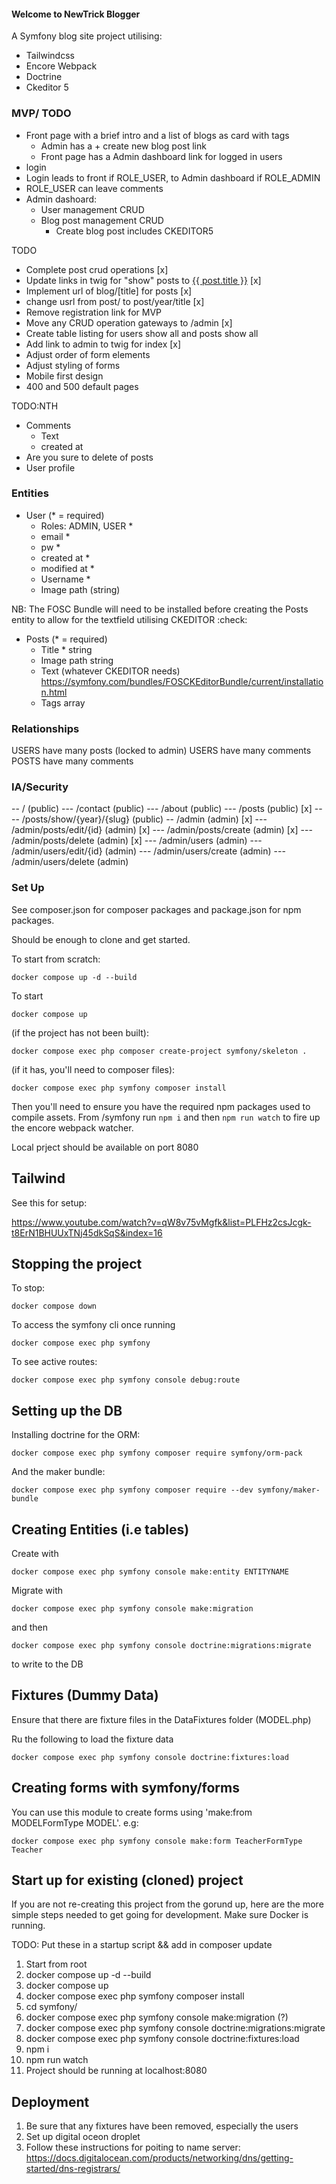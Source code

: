 #### Welcome to NewTrick Blogger ####

A Symfony blog site project utilising:

- Tailwindcss
- Encore Webpack
- Doctrine
- Ckeditor 5

### MVP/ TODO ###

- Front page with a brief intro and a list of blogs as card with tags
    - Admin has a + create new blog post link
    - Front page has a Admin dashboard link for logged in users
- login
- Login leads to front if ROLE_USER, to Admin dashboard if ROLE_ADMIN
- ROLE_USER can leave comments
- Admin dashoard:
    - User management CRUD
    - Blog post management CRUD
        - Create blog post includes CKEDITOR5

TODO

- Complete post crud operations  [x]
- Update links in twig for "show" posts  to <a href="{{ path('post', {'year': post.createdAt|date('Y'), 'slug': post.slug}) }}">{{ post.title }}</a> [x]
- Implement url of blog/[title] for posts [x]  
- change usrl from post/ to post/year/title [x]
- Remove registration link for MVP 
- Move any CRUD operation gateways to /admin [x]
- Create table listing for users show all and posts show all
- Add link to admin to twig for index [x]
- Adjust order of form elements
- Adjust styling of forms 
- Mobile first design
- 400 and 500 default pages

TODO:NTH

- Comments
    - Text
    - created at
- Are you sure to delete of posts
- User profile

### Entities ###

- User (* = required)
    - Roles: ADMIN, USER * 
    - email *
    - pw *
    - created at *
    - modified at *
    - Username *
    - Image path (string)

NB: The FOSC Bundle will need to be installed before creating the Posts entity to allow for the textfield utilising CKEDITOR :check:

- Posts (* = required)
    - Title * string
    - Image path string
    - Text (whatever CKEDITOR needs) https://symfony.com/bundles/FOSCKEditorBundle/current/installation.html
    - Tags array



### Relationships ###

USERS have many posts (locked to admin)
USERS have many comments
POSTS have many comments

### IA/Security ###

-- / (public)
--- /contact (public)
--- /about (public) 
--- /posts (public) [x]
---- /posts/show/{year}/{slug} (public)
-- /admin (admin) [x]
--- /admin/posts/edit/{id} (admin) [x]
--- /admin/posts/create (admin) [x]
--- /admin/posts/delete (admin) [x]
--- /admin/users (admin)
--- /admin/users/edit/{id} (admin)
--- /admin/users/create (admin)
--- /admin/users/delete (admin)


### Set Up ###

See composer.json for composer packages and package.json for npm packages.

Should be enough to clone and get started. 

To start from scratch:

`docker compose up -d --build `

To start

`docker compose up`

(if the project has not been built):

`docker compose exec php composer create-project symfony/skeleton .`

(if it has, you'll need to composer files):

`docker compose exec php symfony composer install`

Then you'll need to ensure you have the  required npm packages used to compile assets. From /symfony run `npm i` and then `npm run watch` to fire up the encore webpack watcher.

Local prject should be available on port 8080

## Tailwind ##

See this for setup:

https://www.youtube.com/watch?v=qW8v75vMgfk&list=PLFHz2csJcgk-t8ErN1BHUUxTNj45dkSqS&index=16



## Stopping the project ##

To stop: 

`docker compose down`

To access the symfony cli once running

`docker compose exec php symfony`

To see active routes:

`docker compose exec php symfony console debug:route`

## Setting up the DB ##

Installing doctrine for the ORM:

`docker compose exec php symfony composer require symfony/orm-pack`

And the maker bundle:

`docker compose exec php symfony composer require --dev symfony/maker-bundle`

## Creating Entities (i.e tables) ##

Create with 

`docker compose exec php symfony console make:entity ENTITYNAME`

Migrate with 

`docker compose exec php symfony console make:migration`

and then 

`docker compose exec php symfony console doctrine:migrations:migrate`

to write to the DB

## Fixtures (Dummy Data) ##

Ensure that there are fixture files in the DataFixtures folder (MODEL.php)

Ru the following to load the fixture data

`docker compose exec php symfony console doctrine:fixtures:load`

## Creating forms with symfony/forms ##

You can use this module to create forms using 'make:from MODELFormType MODEL'. e.g:

`docker compose exec php symfony console make:form TeacherFormType Teacher`


## Start up for existing (cloned) project ##

If you are not re-creating this project from the gorund up, here are the more simple steps needed to get going for development. Make sure Docker is running.

TODO: Put these in a startup script
&& add in composer update

1. Start from root
2. docker compose up -d --build 
3. docker compose up
4. docker compose exec php symfony composer install
5. cd symfony/
6. docker compose exec php symfony console make:migration  (?)
7. docker compose exec php symfony console doctrine:migrations:migrate
8. docker compose exec php symfony console doctrine:fixtures:load
9. npm i
10. npm run watch
11. Project should be running at localhost:8080

## Deployment ##

1. Be sure that any fixtures have been removed, especially the users 
2. Set up digital oceon droplet
3. Follow these instructions for poiting to name server: https://docs.digitalocean.com/products/networking/dns/getting-started/dns-registrars/
